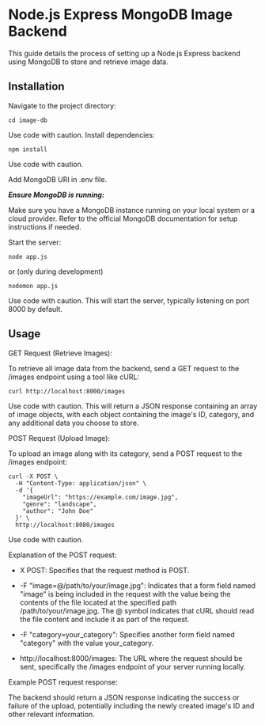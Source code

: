 # Node.js Express MongoDB Image Backend

This guide details the process of setting up a Node.js Express backend using MongoDB to store and retrieve image data.

## Installation

Navigate to the project directory:

```
cd image-db
```

Use code with caution.
Install dependencies:

```
npm install
```

Use code with caution.

Add MongoDB URI in .env file.

**_Ensure MongoDB is running:_**

Make sure you have a MongoDB instance running on your local system or a cloud provider. Refer to the official MongoDB documentation for setup instructions if needed.

Start the server:

```
node app.js
```

or (only during development)

```
nodemon app.js
```

Use code with caution.
This will start the server, typically listening on port 8000 by default.

## Usage

GET Request (Retrieve Images):

To retrieve all image data from the backend, send a GET request to the /images endpoint using a tool like cURL:

```
curl http://localhost:8000/images
```

Use code with caution.
This will return a JSON response containing an array of image objects, with each object containing the image's ID, category, and any additional data you choose to store.

POST Request (Upload Image):

To upload an image along with its category, send a POST request to the /images endpoint:

```
curl -X POST \
  -H "Content-Type: application/json" \
  -d '{
    "imageUrl": "https://example.com/image.jpg",
    "genre": "landscape",
    "author": "John Doe"
  }' \
  http://localhost:8080/images
```

Use code with caution.

Explanation of the POST request:

- X POST: Specifies that the request method is POST.

- -F "image=@/path/to/your/image.jpg": Indicates that a form field named "image" is being included in the request with the value being the contents of the file located at the specified path /path/to/your/image.jpg. The @ symbol indicates that cURL should read the file content and include it as part of the request.

- -F "category=your_category": Specifies another form field named "category" with the value your_category.

- http://localhost:8000/images: The URL where the request should be sent, specifically the /images endpoint of your server running locally.

Example POST request response:

The backend should return a JSON response indicating the success or failure of the upload, potentially including the newly created image's ID and other relevant information.
